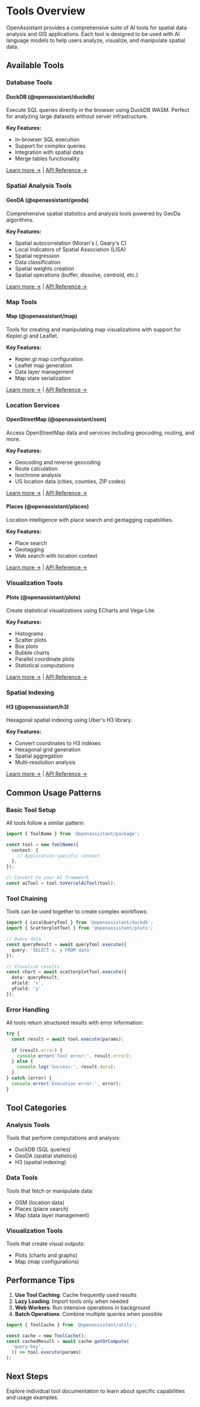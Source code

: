 # Tools Overview

OpenAssistant provides a comprehensive suite of AI tools for spatial data analysis and GIS applications. Each tool is designed to be used with AI language models to help users analyze, visualize, and manipulate spatial data.

## Available Tools

### Database Tools

#### DuckDB (@openassistant/duckdb)

Execute SQL queries directly in the browser using DuckDB WASM. Perfect for analyzing large datasets without server infrastructure.

**Key Features:**
- In-browser SQL execution
- Support for complex queries
- Integration with spatial data
- Merge tables functionality

[Learn more →](/guide/tools/duckdb) | [API Reference →](/api/tools/duckdb/)

### Spatial Analysis Tools

#### GeoDA (@openassistant/geoda)

Comprehensive spatial statistics and analysis tools powered by GeoDa algorithms.

**Key Features:**
- Spatial autocorrelation (Moran's I, Geary's C)
- Local Indicators of Spatial Association (LISA)
- Spatial regression
- Data classification
- Spatial weights creation
- Spatial operations (buffer, dissolve, centroid, etc.)

[Learn more →](/guide/tools/geoda) | [API Reference →](/api/tools/geoda/)

### Map Tools

#### Map (@openassistant/map)

Tools for creating and manipulating map visualizations with support for Kepler.gl and Leaflet.

**Key Features:**
- Kepler.gl map configuration
- Leaflet map generation
- Data layer management
- Map state serialization

[Learn more →](/guide/tools/map) | [API Reference →](/api/tools/map/)

### Location Services

#### OpenStreetMap (@openassistant/osm)

Access OpenStreetMap data and services including geocoding, routing, and more.

**Key Features:**
- Geocoding and reverse geocoding
- Route calculation
- Isochrone analysis
- US location data (cities, counties, ZIP codes)

[Learn more →](/guide/tools/osm) | [API Reference →](/api/tools/osm/)

#### Places (@openassistant/places)

Location intelligence with place search and geotagging capabilities.

**Key Features:**
- Place search
- Geotagging
- Web search with location context

[Learn more →](/guide/tools/places) | [API Reference →](/api/tools/places/)

### Visualization Tools

#### Plots (@openassistant/plots)

Create statistical visualizations using ECharts and Vega-Lite.

**Key Features:**
- Histograms
- Scatter plots
- Box plots
- Bubble charts
- Parallel coordinate plots
- Statistical computations

[Learn more →](/guide/tools/plots) | [API Reference →](/api/tools/plots/)

### Spatial Indexing

#### H3 (@openassistant/h3)

Hexagonal spatial indexing using Uber's H3 library.

**Key Features:**
- Convert coordinates to H3 indexes
- Hexagonal grid generation
- Spatial aggregation
- Multi-resolution analysis

[Learn more →](/guide/tools/h3) | [API Reference →](/api/tools/h3/)

## Common Usage Patterns

### Basic Tool Setup

All tools follow a similar pattern:

```typescript
import { ToolName } from '@openassistant/package';

const tool = new ToolName({
  context: {
    // Application-specific context
  },
});

// Convert to your AI framework
const aiTool = tool.toVercelAiTool(tool);
```

### Tool Chaining

Tools can be used together to create complex workflows:

```typescript
import { LocalQueryTool } from '@openassistant/duckdb';
import { ScatterplotTool } from '@openassistant/plots';

// Query data
const queryResult = await queryTool.execute({
  query: 'SELECT x, y FROM data'
});

// Visualize results
const chart = await scatterplotTool.execute({
  data: queryResult,
  xField: 'x',
  yField: 'y'
});
```

### Error Handling

All tools return structured results with error information:

```typescript
try {
  const result = await tool.execute(params);
  
  if (result.error) {
    console.error('Tool error:', result.error);
  } else {
    console.log('Success:', result.data);
  }
} catch (error) {
  console.error('Execution error:', error);
}
```

## Tool Categories

### Analysis Tools
Tools that perform computations and analysis:
- DuckDB (SQL queries)
- GeoDA (spatial statistics)
- H3 (spatial indexing)

### Data Tools
Tools that fetch or manipulate data:
- OSM (location data)
- Places (place search)
- Map (data layer management)

### Visualization Tools
Tools that create visual outputs:
- Plots (charts and graphs)
- Map (map configurations)

## Performance Tips

1. **Use Tool Caching**: Cache frequently used results
2. **Lazy Loading**: Import tools only when needed
3. **Web Workers**: Run intensive operations in background
4. **Batch Operations**: Combine multiple queries when possible

```typescript
import { ToolCache } from '@openassistant/utils';

const cache = new ToolCache();
const cachedResult = await cache.getOrCompute(
  'query-key',
  () => tool.execute(params)
);
```

## Next Steps

Explore individual tool documentation to learn about specific capabilities and usage examples.

